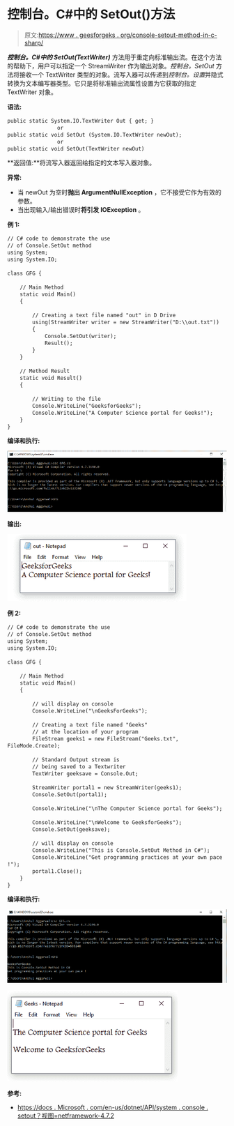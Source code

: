 # 控制台。C#中的 SetOut()方法

> 原文:[https://www . geesforgeks . org/console-setout-method-in-c-sharp/](https://www.geeksforgeeks.org/console-setout-method-in-c-sharp/)

***控制台。C#中的 SetOut(TextWriter)*** 方法用于重定向标准输出流。在这个方法的帮助下，用户可以指定一个 StreamWriter 作为输出对象。*控制台。SetOut* 方法将接收一个 TextWriter 类型的对象。流写入器可以传递到*控制台。设置*并隐式转换为文本编写器类型。它只是将标准输出流属性设置为它获取的指定 TextWriter 对象。

**语法:**

```
public static System.IO.TextWriter Out { get; }
                or
public static void SetOut (System.IO.TextWriter newOut);
                or
public static void SetOut(TextWriter newOut)

```

**返回值:**将流写入器返回给指定的文本写入器对象。

**异常:**

*   当 newOut 为空时**抛出 ArgumentNullException** ，它不接受它作为有效的参数。
*   当出现输入/输出错误时**将引发 IOException** 。

**例 1:**

```
// C# code to demonstrate the use 
// of Console.SetOut method
using System;
using System.IO;

class GFG {

    // Main Method
    static void Main()
    {

        // Creating a text file named "out" in D Drive
        using(StreamWriter writer = new StreamWriter("D:\\out.txt"))
        {
            Console.SetOut(writer);
            Result();
        }
    }

    // Method Result
    static void Result()
    {

        // Writing to the file
        Console.WriteLine("GeeksforGeeks");
        Console.WriteLine("A Computer Science portal for Geeks!");
    }
}
```

**编译和执行:**

[![](img/0f224bff26e0cdf457e24949e41b1c66.png)](https://media.geeksforgeeks.org/wp-content/uploads/20190307122521/setout-1.png)

**输出:**

[![](img/c0132a9340df60cc5216b4316a3ebeb1.png)](https://media.geeksforgeeks.org/wp-content/uploads/20190307122522/setout-2.png)

**例 2:**

```
// C# code to demonstrate the use 
// of Console.SetOut method
using System;
using System.IO;

class GFG {

    // Main Method
    static void Main()
    {

        // will display on console
        Console.WriteLine("\nGeeksForGeeks");

        // Creating a text file named "Geeks" 
        // at the location of your program
        FileStream geeks1 = new FileStream("Geeks.txt", FileMode.Create);

        // Standard Output stream is 
        // being saved to a Textwriter
        TextWriter geeksave = Console.Out;

        StreamWriter portal1 = new StreamWriter(geeks1);
        Console.SetOut(portal1);

        Console.WriteLine("\nThe Computer Science portal for Geeks");

        Console.WriteLine("\nWelcome to GeeksforGeeks");
        Console.SetOut(geeksave);

        // will display on console
        Console.WriteLine("This is Console.SetOut Method in C#");
        Console.WriteLine("Get programming practices at your own pace !");
        portal1.Close();
    }
}
```

**编译和执行:**

[![](img/2edb9d77c565b4b20c8ae9675ecd760f.png)](https://media.geeksforgeeks.org/wp-content/uploads/20190307122524/setout-3.png)

[![](img/1a0dec6c0ed72e9960b2076f28030e4d.png)](https://media.geeksforgeeks.org/wp-content/uploads/20190307122526/setout-4.png)

**参考:**

*   [https://docs . Microsoft . com/en-us/dotnet/API/system . console . setout？视图=netframework-4.7.2](https://docs.microsoft.com/en-us/dotnet/api/system.console.setout?view=netframework-4.7.2)